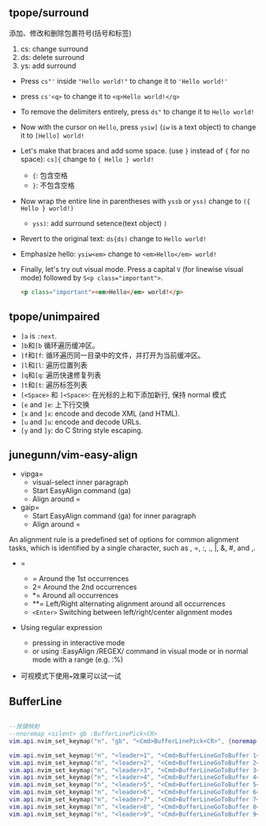 ## tpope/surround

添加、修改和删除包裹符号(括号和标签)

1. cs: change surround
2. ds: delete surround
3. ys: add surround

- Press `cs"'` inside `"Hello world!"` to change it to `'Hello world!'`
- press `cs'<q>` to change it to `<q>Hello world!</q>`
- To remove the delimiters entirely, press `ds"` to change it to `Hello world!`
- Now with the cursor on `Hello`, press `ysiw]` (`iw` is a text object) to change it to `[Hello] world!`
- Let's make that braces and add some space. (use `}` instead of `{` for no space): `cs]{` change to `{ Hello } world!`
  - `{`: 包含空格
  - `}`: 不包含空格
- Now wrap the entire line in parentheses with `yssb` or `yss)` change to `({ Hello } world!)`
  - `yss)`: add surround setence(text object) `)`
- Revert to the original text: `ds{ds)` change to `Hello world!`
- Emphasize hello: `ysiw<em>` change to `<em>Hello</em> world!`
- Finally, let's try out visual mode. Press a capital `V` (for linewise visual mode) followed by `S<p class="important">`.

  ```html
  <p class="important"><em>Hello</em> world!</p>
  ```

## tpope/unimpaired

- `]a` is `:next`.
- `]b`和`[b` 循环遍历缓冲区。
- `]f`和`[f`: 循环遍历同一目录中的文件，并打开为当前缓冲区。
- `]l`和`[l`: 遍历位置列表
- `]q`和`[q`: 遍历快速修复列表
- `]t`和`[t`: 遍历标签列表
- `[<Space>` 和 `]<Space>`: 在光标的上和下添加新行, 保持 normal 模式
- `[e` and `]e`: 上下行交换
- `[x` and `]x`: encode and decode XML (and HTML).
- `[u` and `]u`: encode and decode URLs.
- `[y` and `]y`: do C String style escaping.

## junegunn/vim-easy-align

- vipga=
  - visual-select inner paragraph
  - Start EasyAlign command (ga)
  - Align around =
- gaip=
  - Start EasyAlign command (ga) for inner paragraph
  - Align around =

An alignment rule is a predefined set of options for common alignment tasks, which is identified by a single character, such as <Space>, =, :, ., |, &, #, and ,.

- =

  - = Around the 1st occurrences
  - 2= Around the 2nd occurrences
  - \*= Around all occurrences
  - \*\*= Left/Right alternating alignment around all occurrences
  - `<Enter>` Switching between left/right/center alignment modes

- Using regular expression

  - pressing <Ctrl-X> in interactive mode
  - or using :EasyAlign /REGEX/ command in visual mode or in normal mode with a range (e.g. :%)

- 可视模式下使用`=`效果可以试一试

## BufferLine

```lua

--按键映射
--nnoremap <silent> gb :BufferLinePick<CR>
vim.api.nvim_set_keymap("n", "gb", "<Cmd>BufferLinePick<CR>", {noremap = true, silent = true})

vim.api.nvim_set_keymap("n", "<leader>1", "<Cmd>BufferLineGoToBuffer 1<CR>", {noremap = true, silent = true})
vim.api.nvim_set_keymap("n", "<leader>2", "<Cmd>BufferLineGoToBuffer 2<CR>", {noremap = true, silent = true})
vim.api.nvim_set_keymap("n", "<leader>3", "<Cmd>BufferLineGoToBuffer 3<CR>", {noremap = true, silent = true})
vim.api.nvim_set_keymap("n", "<leader>4", "<Cmd>BufferLineGoToBuffer 4<CR>", {noremap = true, silent = true})
vim.api.nvim_set_keymap("n", "<leader>5", "<Cmd>BufferLineGoToBuffer 5<CR>", {noremap = true, silent = true})
vim.api.nvim_set_keymap("n", "<leader>6", "<Cmd>BufferLineGoToBuffer 6<CR>", {noremap = true, silent = true})
vim.api.nvim_set_keymap("n", "<leader>7", "<Cmd>BufferLineGoToBuffer 7<CR>", {noremap = true, silent = true})
vim.api.nvim_set_keymap("n", "<leader>8", "<Cmd>BufferLineGoToBuffer 8<CR>", {noremap = true, silent = true})
vim.api.nvim_set_keymap("n", "<leader>9", "<Cmd>BufferLineGoToBuffer 9<CR>", {noremap = true, silent = true})
```
